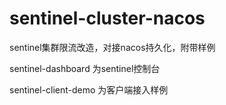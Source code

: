 # sentinel-cluster-nacos
sentinel集群限流改造，对接nacos持久化，附带样例

sentinel-dashboard 为sentinel控制台

sentinel-client-demo 为客户端接入样例
